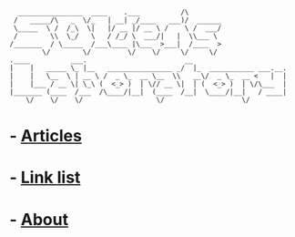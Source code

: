       ________________  ____    .___          /\        
     /   _____/\   _  \/_   | __| _/____   ___)/  ______
     \_____  \ /  /_\  \|   |/ __ |/ __ \ /    \ /  ___/
     /        \\  \_/   \   / /_/ \  ___/|   |  \\___ \ 
    /_______  / \_____  /___\____ |\___  >___|  /____  >
            \/        \/         \/    \/     \/     \/ 
    .____          ___.                        __                       
    |    |   _____ \_ |__   ________________ _/  |_  ___________ ___.__.
    |    |   \__  \ | __ \ /  _ \_  __ \__  \\   __\/  _ \_  __ <   |  |
    |    |___ / __ \| \_\ (  <_> )  | \// __ \|  | (  <_> )  | \/\___  |
    |_______ (____  /___  /\____/|__|  (____  /__|  \____/|__|   / ____|
        \/    \/    \/                  \/                   \/     
        

# - [Articles](https://s01den.github.io/articles)
# - [Link list](https://s01den.github.io/links)
# - [About](https://s01den.github.io/about)

